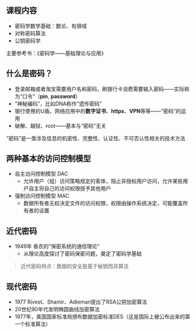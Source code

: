 ## 课程内容

- 密码学数学基础：数论、有限域
- 对称密码算法
- 公钥密码学

主要参考书：《密码学——基础理论与应用》

## 什么是密码？

- 登录邮箱或者淘宝需要用户名和密码，刷银行卡消费需要输入密码——实际称为“口令”（**pin**, **password**）
- “神秘编码”，比如DNA称作“遗传密码”
- 银行使用的U盾，网络应用中的**数字证书**、**https**、**VPN**等等——“密码”的运用
- 破解、越狱、root——基本与“密码”无关

“密码”是一类涉及信息的机密性、完整性、认证性、不可否认性相关的技术方法

## 两种基本的访问控制模型

- 自主访问控制模型 DAC
    - 允许用户（组）访问策略规定的客体，阻止非授权用户访问，允许某些用户自主将自己的访问权限授予其他用户
- 强制访问控制模型 MAC
    - 数据所有者无权决定文件的访问权限，权限由操作系统决定，可能覆盖所有者的设置

## 近代密码

- 1949年 香农的“保密系统的通信理论”
    - 从理论高度探讨了密码保密问题，奠定了密码学基础

> 近代密码特点：数据的安全是基于秘钥而非算法

## 现代密码

- 1977 Rivest、Shamir、Adleman提出了RSA公钥加密算法
- 20世纪90年代发明椭圆曲线加密算法
- 1977年，美国国家标准局颁布数据加密标准DES（这是国际上被公布出来的第一个标准算法）
